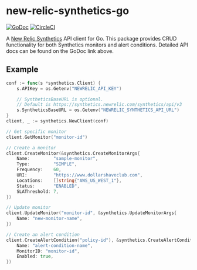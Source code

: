# new-relic-synthetics-go

[![GoDoc](https://godoc.org/github.com/dollarshaveclub/new-relic-synthetics-go?status.svg)](https://godoc.org/github.com/dollarshaveclub/new-relic-synthetics-go)
[![CircleCI](https://circleci.com/gh/dollarshaveclub/new-relic-synthetics-go.svg?style=svg)](https://circleci.com/gh/dollarshaveclub/new-relic-synthetics-go)

A [New Relic Synthetics](https://newrelic.com/synthetics) API client
for Go. This package provides CRUD functionality for both Synthetics
monitors and alert conditions. Detailed API docs can be found on
the GoDoc link above.

## Example

```go
conf := func(s *synthetics.Client) {
	s.APIKey = os.Getenv("NEWRELIC_API_KEY")

	// SyntheticsBaseURL is optional.
	// Default is https://synthetics.newrelic.com/synthetics/api/v3
	s.SyntheticsBaseURL = os.Getenv("NEWRELIC_SYNTHETICS_API_URL")
}
client, _ := synthetics.NewClient(conf)

// Get specific monitor
client.GetMonitor("monitor-id")

// Create a monitor
client.CreateMonitor(&synthetics.CreateMonitorArgs{
	Name:         "sample-monitor",
	Type:         "SIMPLE",
	Frequency:    60,
	URI:          "https://www.dollarshaveclub.com",
	Locations:    []string{"AWS_US_WEST_1"},
	Status:       "ENABLED",
	SLAThreshold: 7,
})

// Update monitor
client.UpdateMonitor("monitor-id", &synthetics.UpdateMonitorArgs{
	Name: "new-monitor-name",
})

// Create an alert condition
client.CreateAlertCondition("policy-id"), &synthetics.CreateAlertConditionArgs{
	Name: "alert-condition-name",
	MonitorID: "monitor-id",
	Enabled: true,
})
```
